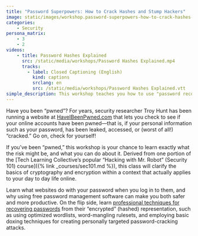 ```yaml
---
title: "Password Superpowers: How to Crack Hashes and Stump Hackers"
image: static/images/workshop.password-superpowers-how-to-crack-hashes-and-stump-hackers.square.jpg
categories:
    - Security
persona_matrix:
    - 3
    - 2
videos:
    - title: Password Hashes Explained
      src: /static/media/workshops/Password Hashes Explained.mp4
      tracks:
        - label: Closed Captioning (English)
          kind: captions
          srclang: en
          src: /static/media/workshops/Password Hashes Explained.vtt
simple_description: This workshop teaches you how to use "password recovery" tools to find out what the password of a given user account or password-protected file is. By using free software programs that automates a technique called hash cracking, you can find out exactly how strong (or not) your own passwords are. Also in this workshop, you'll learn about password and secrets management apps that help you practice good password hygiene so that you don't reuse passwords or use weak passwords that don't offer as much protection as you might have thought before you learned how easy it can be to "crack" encrypted passwords yourself.
---
```


Have you been &ldquo;pwned&rdquo;? For years, security researcher Troy Hunt has been running a website at [HaveIBeenPwned.com](https://haveibeenpwned.com/) that lets you check to see if your online accounts have been pwned—that is, if your personal information such as your password, has been leaked, accessed, or (worst of all!) &ldquo;cracked.&rdquo; Go on, check for yourself!

If you&rsquo;ve been &ldquo;pwned,&rdquo; this workshop is your chance to learn exactly what the risk might be, and what you can do about it. Derived from one portion of the [Tech Learning Collective&rsquo;s popular &ldquo;Hacking with Mr. Robot&rdquo; (Security 101) course]({% link _courses/sec101.md %}), this class will clarify the basics of cryptography and encryption within a context that actually applies to your day to day life online.

Learn what websites do with your password when you log in to them, and why using free password management software can make you both safer and more productive. On the flip side, learn [professional techniques for recovering passwords](https://github.com/AnarchoTechNYC/meta/blob/master/train-the-trainers/mr-robots-netflix-n-hack/week-2/strengthening-passwords-to-defend-against-john/README.md) from their &ldquo;encrypted&rdquo; (hashed) representation, such as using optimized wordlists, word-mangling rulesets, and employing basic doxing techniques for creating personally targeted password-cracking attacks.
